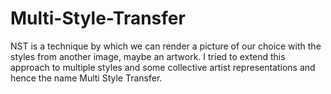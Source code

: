 # Multi-Style-Transfer
NST is a technique by which we can render a picture of our choice with the styles from another image, maybe an artwork. I tried to extend this approach to multiple styles and some collective artist representations and hence the name Multi Style Transfer. 
